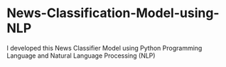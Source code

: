 # News-Classification-Model-using-NLP
I developed this News Classifier Model using Python Programming Language and Natural Language Processing (NLP)

